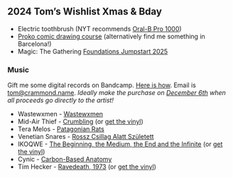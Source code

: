 ## 2024 Tom’s Wishlist Xmas & Bday

- Electric toothbrush (NYT recommends [Oral-B Pro 1000](https://www.nytimes.com/wirecutter/reviews/best-electric-toothbrush/))
- [Proko comic drawing course](https://www.proko.com/course/creating-a-comic-page) (alternatively find me something in Barcelona!)
- Magic: The Gathering [Foundations Jumpstart 2025](https://www.amazon.com/Magic-Gathering-Foundations-Jumpstart-Boosters/dp/B0D9KYCWZY?crid=2V695AO2PBBLA&dib=eyJ2IjoiMSJ9.2ruEoabfsBiIv5KCw6jho911IKfXYST8cp5hJ-mIjNUT4yEYYu61wVLtNyv1peLZxa30bvDo-7ZJcrwYB_Z-89bx2RMc215mpRlGdtLbomWMRv1UlArR7UsGF-cqo93C.3myMnM2c_BrlDS-g3CIunGuPRhEYrjXY7X_WAJhJj0k&dib_tag=se&keywords=jumpstart+2025&qid=1730350320&sprefix=jumpstart+,aps,162&sr=8-1) 

### Music
Gift me some digital records on Bandcamp. [Here is how](https://get.bandcamp.help/hc/en-us/articles/23006325270423-Sending-gifts). Email is tom@crammond.name.
*Ideally make the purchase on [December 6th](https://isitbandcampfriday.com/) when all proceeds go directly to the artist!*

- Wastewxmen - [Wastewxmen](https://wastewomxn.bandcamp.com/album/wastewomxn?from=search&search_item_id=1502423405&search_item_type=b&search_match_part=?&search_page_id=3827202221&search_page_no=1&search_rank=2&search_sig=1ad63e99f98d1b4d24bf509b6751a245)
- Mid-Air Thief - [Crumbling](https://midairthief.bandcamp.com/album/crumbling) (or [get the vinyl](https://www.topshelfrecords.com/products/645044-mid-air-thief-crumbling))
- Tera Melos - [Patagonian Rats](https://teramelos.bandcamp.com/album/patagonian-rats?from=search&search_item_id=3472867358&search_item_type=a&search_match_part=?&search_page_id=3827209671&search_page_no=1&search_rank=1&search_sig=d31de9f046101a9fa9a10189759cc8e3)
- Venetian Snares - [Rossz Csillag Alatt Született](https://venetiansnares.bandcamp.com/album/rossz-csillag-alatt-sz-letett?from=search&search_item_id=3018795044&search_item_type=a&search_match_part=?&search_page_id=3827213451&search_page_no=1&search_rank=1&search_sig=dc6781e2e563a4c677207d4da9a0df3b)
- IKOQWE - [The Beginning, the Medium, the End and the Infinite](https://ikoqwe.bandcamp.com/album/the-beginning-the-medium-the-end-and-the-infinite) (or [get the vinyl](https://ikoqwe.bandcamp.com/album/the-beginning-the-medium-the-end-and-the-infinite))
- Cynic - [Carbon​-​Based Anatomy](https://cyniconline.bandcamp.com/album/carbon-based-anatomy)
- Tim Hecker - [Ravedeath, 1973](https://timhecker.bandcamp.com/album/ravedeath-1972) (or [get the vinyl](https://timhecker.bandcamp.com/album/ravedeath-1972))
